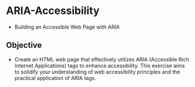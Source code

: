 # ARIA-Accessibility
- Building an Accessible Web Page with ARIA 
## Objective
- Create an HTML web page that effectively utilizes ARIA (Accessible Rich Internet Applications) tags to enhance accessibility. This exercise aims to solidify your understanding of web accessibility principles and the practical application of ARIA tags.